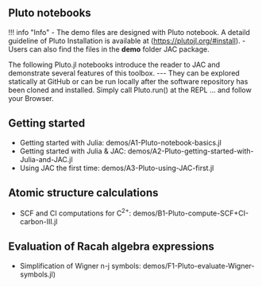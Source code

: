 ## Pluto notebooks
!!! info "Info"
    - The demo files are designed with Pluto notebook. A detaild guideline of Pluto Installation is available at 
      (https://plutojl.org/#install).
    - Users can also find the files in the **demo** folder JAC package.


The following Pluto.jl notebooks introduce the reader to JAC and demonstrate several features of this toolbox. ---
They can be explored statically at GitHub or can be run locally after the software repository has been cloned and installed.
Simply call Pluto.run() at the REPL ... and follow your Browser.

## Getting started

* Getting started with Julia:               demos/A1-Pluto-notebook-basics.jl
* Getting started with Julia & JAC:         demos/A2-Pluto-getting-started-with-Julia-and-JAC.jl
* Using JAC the first time:                 demos/A3-Pluto-using-JAC-first.jl

## Atomic structure calculations

* SCF and CI computations for C$^{2+}$:     demos/B1-Pluto-compute-SCF+CI-carbon-III.jl

## Evaluation of Racah algebra expressions

* Simplification of Wigner n-j symbols:     demos/F1-Pluto-evaluate-Wigner-symbols.jl)

